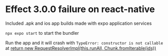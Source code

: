 # Effect 3.0.0 failure on react-native

Included .apk and ios app builds made with expo application services

`npx expo start` to start the bundler

Run the app and it will crash with `TypeError: constructor is not callable` at [return new RequestResolverImpl(this.runAll, Chunk.fromIterable(ids))](https://github.com/Effect-TS/effect/blob/b2b5d6626b18eb5289f364ffab5240e84b04d085/packages/effect/src/internal/core.ts#L1767)
